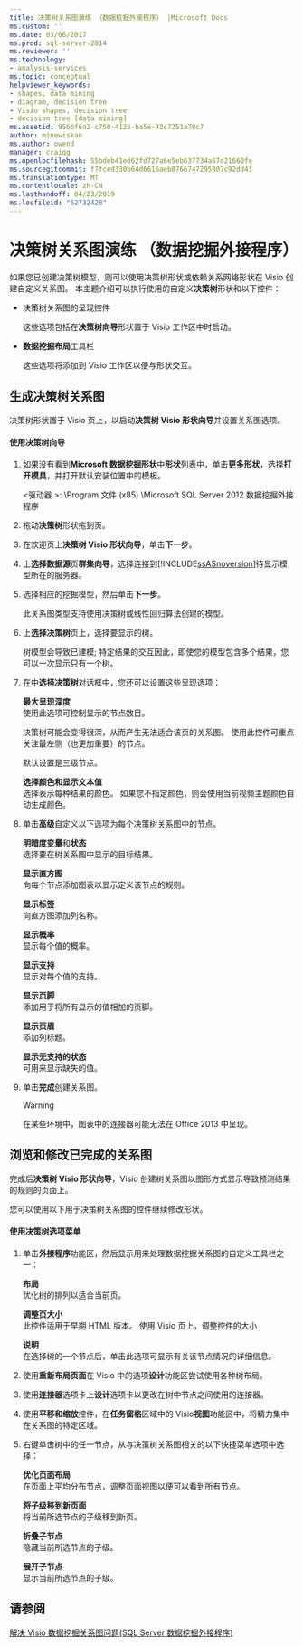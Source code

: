 ```yaml
---
title: 决策树关系图演练 （数据挖掘外接程序） |Microsoft Docs
ms.custom: ''
ms.date: 03/06/2017
ms.prod: sql-server-2014
ms.reviewer: ''
ms.technology:
- analysis-services
ms.topic: conceptual
helpviewer_keywords:
- shapes, data mining
- diagram, decision tree
- Visio shapes, decision tree
- decision tree [data mining]
ms.assetid: 9566f6a2-c750-4125-ba5e-42c7251a78c7
author: minewiskan
ms.author: owend
manager: craigg
ms.openlocfilehash: 55bdeb41ed62fd727a6e5eb637734a67d21660fe
ms.sourcegitcommit: f7fced330b64d6616aeb8766747295807c92dd41
ms.translationtype: MT
ms.contentlocale: zh-CN
ms.lasthandoff: 04/23/2019
ms.locfileid: "62732428"
---
```

# <a name="decision-tree-diagram-walkthrough--data-mining-add-ins"></a>决策树关系图演练 （数据挖掘外接程序）
  如果您已创建决策树模型，则可以使用决策树形状或依赖关系网络形状在 Visio 创建自定义关系图。 本主题介绍可以执行使用的自定义**决策树**形状和以下控件：  
  
-   决策树关系图的呈现控件  
  
     这些选项包括在**决策树向导**形状置于 Visio 工作区中时启动。  
  
-   **数据挖掘布局**工具栏  
  
     这些选项将添加到 Visio 工作区以便与形状交互。  
  
## <a name="build-a-decision-tree-diagram"></a>生成决策树关系图  
 决策树形状置于 Visio 页上，以启动**决策树 Visio 形状向导**并设置关系图选项。  
  
#### <a name="use-the-decision-tree-wizard"></a>使用决策树向导  
  
1.  如果没有看到**Microsoft 数据挖掘形状**中**形状**列表中，单击**更多形状**，选择**打开模具**，并打开默认安装位置中的模板。  
  
     \<驱动器 >: \Program 文件 (x85) \Microsoft SQL Server 2012 数据挖掘外接程序  
  
2.  拖动**决策树**形状拖到页。  
  
3.  在欢迎页上**决策树 Visio 形状向导**，单击**下一步**。  
  
4.  上**选择数据源**页**群集向导**，选择连接到[!INCLUDE[ssASnoversion](../includes/ssasnoversion-md.md)]待显示模型所在的服务器。  
  
5.  选择相应的挖掘模型，然后单击**下一步**。  
  
     此关系图类型支持使用决策树或线性回归算法创建的模型。  
  
6.  上**选择决策树**页上，选择要显示的树。  
  
     树模型会导致已建模; 特定结果的交互因此，即使您的模型包含多个结果，您可以一次显示只有一个树。  
  
7.  在中**选择决策树**对话框中，您还可以设置这些呈现选项：  
  
     **最大呈现深度**  
     使用此选项可控制显示的节点数目。  
  
     决策树可能会变得很深，从而产生无法适合该页的关系图。 使用此控件可重点关注最左侧（也更加重要）的节点。  
  
     默认设置是三级节点。  
  
     **选择颜色和显示文本值**  
     选择表示每种结果的颜色。 如果您不指定颜色，则会使用当前视频主题颜色自动生成颜色。  
  
8.  单击**高级**自定义以下选项为每个决策树关系图中的节点。  
  
     **明暗度变量**和**状态**  
     选择要在树关系图中显示的目标结果。  
  
     **显示直方图**  
     向每个节点添加图表以显示定义该节点的规则。  
  
     **显示标签**  
     向直方图添加列名称。  
  
     **显示概率**  
     显示每个值的概率。  
  
     **显示支持**  
     显示对每个值的支持。  
  
     **显示页脚**  
     添加用于将所有显示的值相加的页脚。  
  
     **显示页眉**  
     添加列标题。  
  
     **显示无支持的状态**  
     可用来显示缺失的值。  
  
9. 单击**完成**创建关系图。  
  
    > [!WARNING]  
    >  在某些环境中，图表中的连接器可能无法在 Office 2013 中呈现。  
  
## <a name="explore-and-modify-the-finished-diagram"></a>浏览和修改已完成的关系图  
 完成后**决策树 Visio 形状向导**，Visio 创建树关系图以图形方式显示导致预测结果的规则的页面上。  
  
 您可以使用以下用于决策树关系图的控件继续修改形状。  
  
#### <a name="using-the-decision-tree-option-menus"></a>使用决策树选项菜单  
  
1.  单击**外接程序**功能区，然后显示用来处理数据挖掘关系图的自定义工具栏之一：  
  
     **布局**  
     优化树的排列以适合当前页。  
  
     **调整页大小**  
     此控件适用于早期 HTML 版本。 使用 Visio 页上，调整控件的大小  
  
     **说明**  
     在选择树的一个节点后，单击此选项可显示有关该节点情况的详细信息。  
  
2.  使用**重新布局页面**在 Visio 中的选项**设计**功能区尝试使用各种树布局。  
  
3.  使用**连接器**选项卡上**设计**选项卡以更改在树中节点之间使用的连接器。  
  
4.  使用**平移和缩放**控件，在**任务窗格**区域中的 Visio**视图**功能区中，将精力集中在关系图的特定区域。  
  
5.  右键单击树中的任一节点，从与决策树关系图相关的以下快捷菜单选项中选择：  
  
     **优化页面布局**  
     在页面上平均分布节点，调整页面视图以便可以看到所有节点。  
  
     **将子级移到新页面**  
     将当前所选节点的子级移到新页。  
  
     **折叠子节点**  
     隐藏当前所选节点的子级。  
  
     **展开子节点**  
     显示当前所选节点的子级。  
  
## <a name="see-also"></a>请参阅  
 [解决 Visio 数据挖掘关系图问题&#40;SQL Server 数据挖掘外接程序&#41;](troubleshooting-visio-data-mining-diagrams-sql-server-data-mining-add-ins.md)  
  
  
